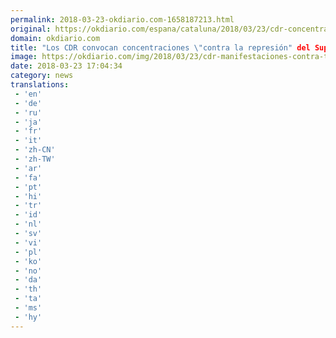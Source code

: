 ```yaml
---
permalink: 2018-03-23-okdiario.com-1658187213.html
original: https://okdiario.com/espana/cataluna/2018/03/23/cdr-concentraciones-represion-tribunal-supremo-2013206
domain: okdiario.com
title: "Los CDR convocan concentraciones \"contra la represión" del Supremo"
image: https://okdiario.com/img/2018/03/23/cdr-manifestaciones-contra-tribunal-supremo.jpg
date: 2018-03-23 17:04:34
category: news
translations: 
 - 'en'
 - 'de'
 - 'ru'
 - 'ja'
 - 'fr'
 - 'it'
 - 'zh-CN'
 - 'zh-TW'
 - 'ar'
 - 'fa'
 - 'pt'
 - 'hi'
 - 'tr'
 - 'id'
 - 'nl'
 - 'sv'
 - 'vi'
 - 'pl'
 - 'ko'
 - 'no'
 - 'da'
 - 'th'
 - 'ta'
 - 'ms'
 - 'hy'
---
```


